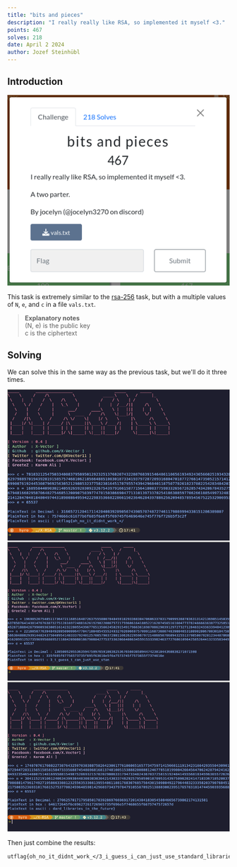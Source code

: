 ```yaml
---
title: "bits and pieces"
description: "I really really like RSA, so implemented it myself <3."
points: 467
solves: 218
date: April 2 2024
author: Jozef Steinhübl
---
```


## Introduction

![task](https://raw.githubusercontent.com/GerlachSnezka/utctf/main/assets/2024-crypto-bitsandpieces-task.png)

This task is extremely similar to the [rsa-256](https://gerlachsnezka.github.io/writeups/utctf/2024/cryptography/rsa-256/) task, but with a multiple values of `N`, `e`, and `c` in a file `vals.txt`.

> **Explanatory notes**  
> (N, e) is the public key  
> c is the ciphertext  

## Solving

We can solve this in the same way as the previous task, but we'll do it three times.

![bits and pieces first](https://raw.githubusercontent.com/GerlachSnezka/utctf/main/assets/2024-crypto-bitsandpieces-1.png)
![bits and pieces second](https://raw.githubusercontent.com/GerlachSnezka/utctf/main/assets/2024-crypto-bitsandpieces-2.png)
![bits and pieces third](https://raw.githubusercontent.com/GerlachSnezka/utctf/main/assets/2024-crypto-bitsandpieces-3.png)

Then just combine the results:

```
utflag{oh_no_it_didnt_work_</3_i_guess_i_can_just_use_standard_libraries_in_the_future}
```